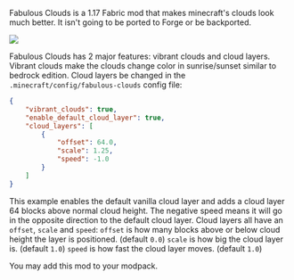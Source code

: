 Fabulous Clouds is a 1.17 Fabric mod that makes minecraft's clouds look much better. It isn't going to be ported to Forge or be backported.

![](https://cdn.discordapp.com/attachments/750122839738286177/869395008262897694/Fabulous_Clouds.png)

Fabulous Clouds has 2 major features: vibrant clouds and cloud layers. Vibrant clouds make the clouds change color in sunrise/sunset similar to bedrock edition. Cloud layers be changed in the `.minecraft/config/fabulous-clouds` config file:

```json
{
	"vibrant_clouds": true,
	"enable_default_cloud_layer": true,
	"cloud_layers": [
		{
			"offset": 64.0,
			"scale": 1.25,
			"speed": -1.0
		}
	]
}
```

This example enables the default vanilla cloud layer and adds a cloud layer 64 blocks above normal cloud height. The negative speed means it will go in the opposite direction to the default cloud layer. Cloud layers all have an `offset`, `scale` and `speed`:
`offset` is how many blocks above or below cloud height the layer is positioned. (default `0.0`)
`scale` is how big the cloud layer is. (default `1.0`)
`speed` is how fast the cloud layer moves. (default `1.0`)

You may add this mod to your modpack.
